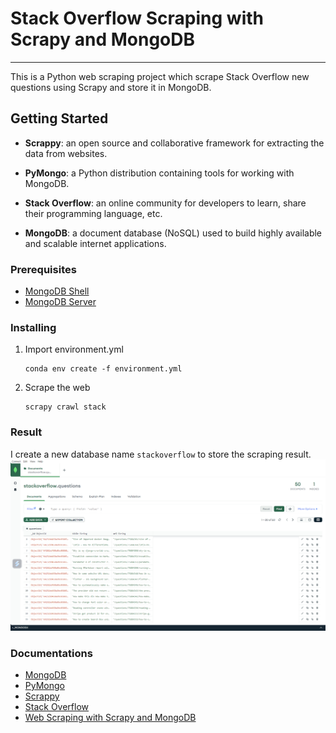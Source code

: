 # Stack Overflow Scraping with Scrapy and MongoDB
---------------------------------------------------------------------------------------------------------------------
This is a Python web scraping project which scrape Stack Overflow new questions using Scrapy and store it in MongoDB.

## Getting Started

- __Scrappy__: an open source and collaborative framework for extracting the data from websites.

- __PyMongo__: a Python distribution containing tools for working with MongoDB.

- __Stack Overflow__: an online community for developers to learn, share their programming language, etc.

- __MongoDB__: a document database (NoSQL) used to build highly available and scalable internet applications.

### Prerequisites
- [MongoDB Shell](https://downloads.mongodb.com/compass/mongosh-1.9.1-win32-x64.zip)
- [MongoDB Server](https://fastdl.mongodb.org/windows/mongodb-windows-x86_64-6.0.6-signed.msi)

### Installing

1. Import environment.yml
   ```
   conda env create -f environment.yml
   ```
2. Scrape the web
   ```
   scrapy crawl stack
   ```

### Result

I create a new database name `stackoverflow` to store the scraping result. 
![Alt text](image/store_database.png)

### Documentations

- [MongoDB](https://www.mongodb.com)
- [PyMongo](https://pymongo.readthedocs.io/en/stable/)
- [Scrappy](https://scrapy.org)
- [Stack Overflow](https://stackoverflow.com)
- [Web Scraping with Scrapy and MongoDB](https://realpython.com/web-scraping-with-scrapy-and-mongodb/#pymongo)
